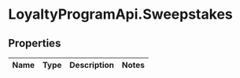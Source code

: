 # LoyaltyProgramApi.Sweepstakes

## Properties
Name | Type | Description | Notes
------------ | ------------- | ------------- | -------------


